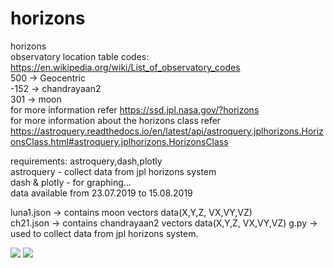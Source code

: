 # horizons
horizons 
<br>observatory location table codes: https://en.wikipedia.org/wiki/List_of_observatory_codes</br>
500 -> Geocentric </br>
-152 -> chandrayaan2</br>
301 -> moon</br>
for more information refer https://ssd.jpl.nasa.gov/?horizons</br>
for more information about the horizons class refer</br> https://astroquery.readthedocs.io/en/latest/api/astroquery.jplhorizons.HorizonsClass.html#astroquery.jplhorizons.HorizonsClass


requirements: astroquery,dash,plotly</br>
astroquery - collect data from jpl horizons system</br>
dash & plotly - for graphing...</br>
data available from 23.07.2019 to 15.08.2019

luna1.json -> contains moon vectors data(X,Y,Z, VX,VY,VZ)</br>
ch21.json -> contains chandrayaan2 vectors data(X,Y,Z, VX,VY,VZ)
g.py -> used to collect data from jpl horizons system. 

<img src = "https://github.com/bhaskar4n/horizons/blob/master/ch1.png"/>

<img src = "https://github.com/bhaskar4n/horizons/blob/master/ch.png"/>





